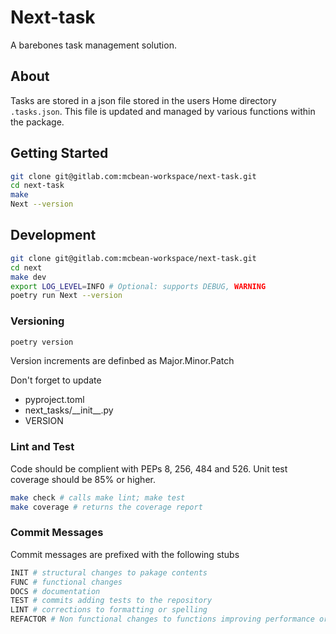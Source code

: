 # Next-task

A barebones task management solution. 

## About
Tasks are stored in a json file stored in the users Home directory `.tasks.json`. This file is updated and managed by various functions within the package.

## Getting Started

```bash
git clone git@gitlab.com:mcbean-workspace/next-task.git
cd next-task
make 
Next --version
```

## Development

```bash
git clone git@gitlab.com:mcbean-workspace/next-task.git
cd next
make dev
export LOG_LEVEL=INFO # Optional: supports DEBUG, WARNING
poetry run Next --version
```



### Versioning

```bash
poetry version
```

Version increments are definbed as Major.Minor.Patch

Don't forget to update
- pyproject.toml
- next_tasks/\_\_init__.py
- VERSION

### Lint and Test

Code should be complient with PEPs 8, 256, 484 and 526.
Unit test coverage should be 85% or higher.

```bash
make check # calls make lint; make test
make coverage # returns the coverage report
```

### Commit Messages

Commit messages are prefixed with the following stubs
```bash
INIT # structural changes to pakage contents
FUNC # functional changes
DOCS # documentation
TEST # commits adding tests to the repository
LINT # corrections to formatting or spelling
REFACTOR # Non functional changes to functions improving performance or readability
```
